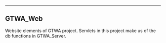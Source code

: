 ------------
GTWA_Web
------------

Website elements of GTWA project.
Servlets in this project make us of the db functions in GTWA_Server.